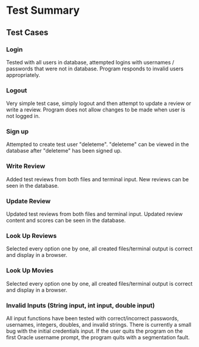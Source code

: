 # Test Summary 

## Test Cases

### Login

Tested with all users in database, attempted logins with usernames / passwords that were not in database. Program responds to invalid users appropriately.

### Logout 

Very simple test case, simply logout and then attempt to update a review or write a review. Program does not allow changes to be made when user is not logged in.

### Sign up

Attempted to create test user "deleteme". "deleteme" can be viewed in the database after "deleteme" has been signed up.

### Write Review

Added test reviews from both files and terminal input. New reviews can be seen in the database.

### Update Review

Updated test reviews from both files and terminal input. Updated review content and scores can be seen in the database.

### Look Up Reviews

Selected every option one by one, all created files/terminal output is correct and display in a browser.

### Look Up Movies

Selected every option one by one, all created files/terminal output is correct and display in a browser.

### Invalid Inputs (String input, int input, double input)

All input functions have been tested with correct/incorrect passwords, usernames, integers, doubles, and invalid strings. There is currently a small bug with the initial credentials input. If the user quits the program on the first Oracle username prompt, the program quits with a segmentation fault.
